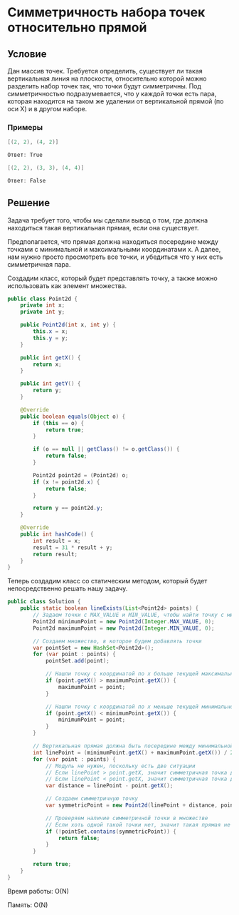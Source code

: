 # Симметричность набора точек относительно прямой

## Условие

Дан массив точек. Требуется определить, существует ли такая вертикальная линия на плоскости, относительно которой можно разделить набор точек так, что точки будут симметричны. Под симметричностью подразумевается, что у каждой точки есть пара, которая находится на таком же удалении от вертикальной прямой (по оси Х) и в другом наборе.

### Примеры

```java
[(2, 2), (4, 2)]

Ответ: True
```

```java
[(2, 2), (3, 3), (4, 4)]

Ответ: False
```

## Решение

Задача требует того, чтобы мы сделали вывод о том, где должна находиться такая вертикальная прямая, если она существует.

Предполагается, что прямая должна находиться посередине между точками с минимальной и максимальными координатами x. А далее, нам нужно просто просмотреть все точки, и убедиться что у них есть симметричная пара.

Создадим класс, который будет представлять точку, а также можно использовать как элемент множества.

```java
public class Point2d {
    private int x;
    private int y;

    public Point2d(int x, int y) {
        this.x = x;
        this.y = y;
    }

    public int getX() {
        return x;
    }

    public int getY() {
        return y;
    }

    @Override
    public boolean equals(Object o) {
        if (this == o) {
            return true;
        }

        if (o == null || getClass() != o.getClass()) {
            return false;
        }

        Point2d point2d = (Point2d) o;
        if (x != point2d.x) {
            return false;
        }

        return y == point2d.y;
    }

    @Override
    public int hashCode() {
        int result = x;
        result = 31 * result + y;
        return result;
    }
}
```

Теперь создадим класс со статическим методом, который будет непосредственно решать нашу задачу.

```java
public class Solution {
    public static boolean lineExists(List<Point2d> points) {
        // Задаем точки с MAX_VALUE и MIN_VALUE, чтобы найти точку с минимальной и максимальной координатами по х.
        Point2d minimumPoint = new Point2d(Integer.MAX_VALUE, 0);
        Point2d maximumPoint = new Point2d(Integer.MIN_VALUE, 0);

        // Создаем множество, в которое будем добавлять точки
        var pointSet = new HashSet<Point2d>();
        for (var point : points) {
            pointSet.add(point);

            // Нашли точку с координатой по х больше текущей максимальной и обновили
            if (point.getX() > maximumPoint.getX()) {
                maximumPoint = point;
            }

            // Нашли точку с координатой по х меньше текущей минимальной и обновили
            if (point.getX() < minimumPoint.getX()) {
                minimumPoint = point;
            }
        }

        // Вертикальная прямая должна быть посередине между минимальной и максимальными координатами по х
        int linePoint = (minimumPoint.getX() + maximumPoint.getX()) / 2;
        for (var point : points) {
            // Модуль не нужен, поскольку есть две ситуации
            // Если linePoint > point.getX, значит симметричная точка должна быть справа от прямой, разность будет положительна, добавим с плюсом
            // Если linePoint < point.getX, значит симметричная точка должна быть слева от прямой, разность будет отрицательно, добавим с минусом
            var distance = linePoint - point.getX();

            // Создаем симметричную точку
            var symmetricPoint = new Point2d(linePoint + distance, point.getY());

            // Проверяем наличие симметричной точки в множестве
            // Если хоть одной такой точки нет, значит такая прямая не существует
            if (!pointSet.contains(symmetricPoint)) {
                return false;
            }
        }

        return true;
    }
}
```

Время работы: O(N)

Память: O(N)
